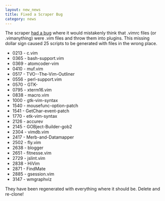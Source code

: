 ```yaml
---
layout: new_news
title: Fixed a Scraper Bug
category: news
---
```


The scraper
[had a bug](https://github.com/vim-scripts/vim-scraper/commit/c280ccf6891141e5e37bd109a9f09496ea2bd24f)
where it would mistakenly think that .vimrc files (or .vimanything) were .vim
files and throw them into plugins.  This missing dollar sign caused 25
scripts to be generated with files in the wrong place.

 * 0213 - c.vim
 * 0365 - bash-support.vim
 * 0369 - atomcoder-vim
 * 0410 - muf.vim
 * 0517 - TVO--The-Vim-Outliner
 * 0556 - perl-support.vim
 * 0570 - GTK-
 * 0795 - xterm16.vim
 * 0838 - macro.vim
 * 1000 - gtk-vim-syntax
 * 1540 - mousefunc-option-patch
 * 1541 - GetChar-event-patch
 * 1770 - etk-vim-syntax
 * 2126 - accurev
 * 2145 - GOBject-Builder-gob2
 * 2304 - vimdb.vim
 * 2417 - Merb-and-Datamapper
 * 2502 - fly.vim
 * 2638 - blogger
 * 2651 - fitnesse.vim
 * 2729 - jslint.vim
 * 2838 - HiVim
 * 2871 - FindMate
 * 2885 - gsession.vim
 * 3147 - wmgraphviz

They have been regenerated with everything where it should be.  Delete and re-clone!
